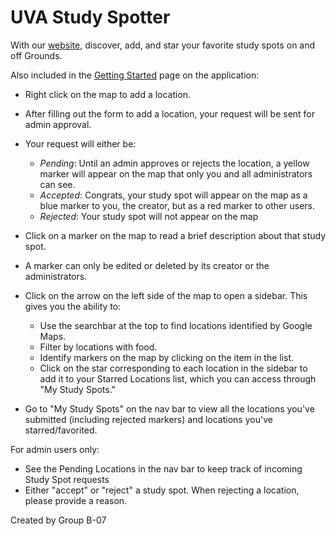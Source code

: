 # UVA Study Spotter
With our [website](https://study-spotter-b578efeb4b3d.herokuapp.com/), discover, add, and star your favorite study spots on and off Grounds.

Also included in the [Getting Started](https://study-spotter-b578efeb4b3d.herokuapp.com/getting-started/) page on the application:
* Right click on the map to add a location.
* After filling out the form to add a location, your request will be sent for admin approval.
* Your request will either be:
  * _Pending_: Until an admin approves or rejects the location, a yellow marker will appear on the map that only you and all administrators can see.
  * _Accepted_: Congrats, your study spot will appear on the map as a blue marker to you, the creator, but as a red marker to other users.
  * _Rejected_: Your study spot will not appear on the map

* Click on a marker on the map to read a brief description about that study spot.
* A marker can only be edited or deleted by its creator or the administrators.
* Click on the arrow on the left side of the map to open a sidebar. This gives you the ability to:
  * Use the searchbar at the top to find locations identified by Google Maps.
  * Filter by locations with food.
  * Identify markers on the map by clicking on the item in the list.
  * Click on the star corresponding to each location in the sidebar to add it to your Starred Locations list, which you can access through "My Study Spots."
* Go to "My Study Spots" on the nav bar to view all the locations you've submitted (including rejected markers) and locations you've starred/favorited.

For admin users only:
* See the Pending Locations in the nav bar to keep track of incoming Study Spot requests
* Either "accept" or "reject" a study spot. When rejecting a location, please provide a reason.

Created by Group B-07
